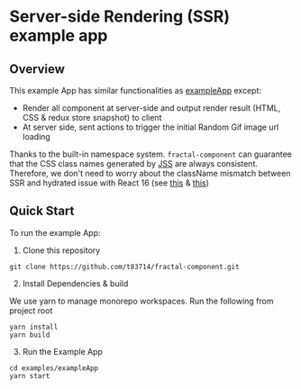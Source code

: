 # Server-side Rendering (SSR) example app

## Overview
This example App has similar functionalities as [exampleApp](../exampleApp) except:
- Render all component at server-side and output render result (HTML, CSS & redux store snapshot) to client
- At server side, sent actions to trigger the initial Random Gif image url loading

Thanks to the built-in namespace system. `fractal-component` can guarantee that the CSS class names generated by [JSS](https://github.com/cssinjs/jss) are always consistent. Therefore, we don't need to worry about the className mismatch between SSR and hydrated issue with React 16 (see [this](https://github.com/mui-org/material-ui/issues/8522) & [this](https://github.com/cssinjs/jss/issues/677))

## Quick Start

To run the example App:

1. Clone this repository
```
git clone https://github.com/t83714/fractal-component.git
```

2. Install Dependencies & build

We use yarn to manage monorepo workspaces. Run the following from project root

```
yarn install
yarn build
```

3. Run the Example App

```
cd examples/exampleApp
yarn start
```